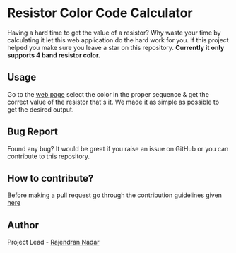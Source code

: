 # Resistor Color Code Calculator

Having a hard time to get the value of a resistor? Why waste your time by calculating it let this web application do the hard work for you. If this project helped you make sure you leave a star on this repository. **Currently it only supports 4 band resistor color.**

## Usage

Go to the [web page](https://raajnadar.github.io/resistor-color-code-calculator) select the color in the proper sequence & get the correct value of the resistor that's it. We made it as simple as possible to get the desired output.

## Bug Report
Found any bug? It would be great if you raise an issue on GitHub or you can contribute to this repository.

## How to contribute?
Before making a pull request go through the contribution guidelines given [here](https://github.com/raajnadar/resistor-color-code-calculator/blob/master/CONTRIBUTING.md)

## Author
Project Lead - [Rajendran Nadar](https://facebook.com/raajnadar)
